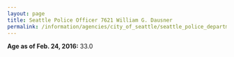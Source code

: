 ```yaml
---
layout: page
title: Seattle Police Officer 7621 William G. Dausner
permalink: /information/agencies/city_of_seattle/seattle_police_department/copbook/7621/
---
```


**Age as of Feb. 24, 2016:** 33.0

